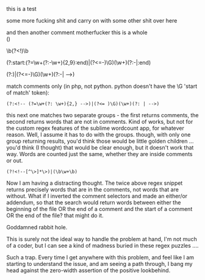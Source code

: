 this is a test

<!-- lets make a comment -->
some more fucking shit
and carry on  with some other shit over here

and then another comment
motherfucker this is a whole  
(<!--.+)[\w]+( -->)

\b(?<!<!-- )[\w']+(?! -->)\b

(?:start:(?=\w+(?:-\w+){2,9}:end)|(?<=-)\G)(\w+)(?:-|:end)

(?:<!-- (?=\w+(?:-\w+){2,9}: -->)|(?<=-)\G)(\w+)(?:-| -->)

match comments only (in php, not python. python doesn't have the \G 'start of match' token):

    (?:<!-- (?=\w+(?: \w+){2,} -->)|(?<= )\G)(\w+)(?: | -->)

this next one matches two separate groups - the first returns comments, the second returns words that are not in comments. Kind of works, but not for the custom regex features of the sublime wordcount app, for whatever reason. Well, I assume it has to do with the groups. though, with only one group returning results, you'd think those would be little golden children ... you'd think (I thought) that would be clear enough, but it doesn't work that way. Words are counted just the same, whether they are inside comments or out. 

    (?!<!--[^\>]*\>)|(\b\w+\b)

Now I am having a distracting thought. The twice above regex snippet returns precisely words that are in the comments, not words that are without. What if I inverted the comment selectors and made an either/or addendum, so that the search would return words between either the beginning of the file OR the end of a comment and the start of a comment OR the end of the file? that might do it.

Goddamned rabbit hole. 

This is surely not the ideal way to handle the problem at hand, I'm not much of a coder, but I can see a kind of madness buried in these regex puzzles ....

Such a trap. Every time I get anywhere with this problem, and feel like I am starting to understand the issue, and am seeing a path through, I bang my head against the zero-width assertion of the positive lookbehind.